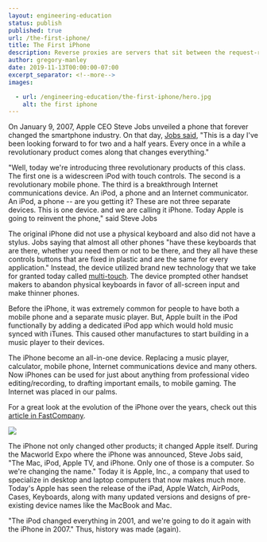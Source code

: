 ```yaml
---
layout: engineering-education
status: publish
published: true
url: /the-first-iphone/
title: The First iPhone
description: Reverse proxies are servers that sit between the request-response process that ensure website application requests are redirected to the proper backend server.
author: gregory-manley
date: 2019-11-13T00:00:00-07:00
excerpt_separator: <!--more-->
images:

  - url: /engineering-education/the-first-iphone/hero.jpg
    alt: the first iphone
---
```

On January 9, 2007, Apple CEO Steve Jobs unveiled a phone that forever changed the smartphone industry. On that day, [Jobs said](https://time.com/4628515/steve-jobs-iphone-launch-keynote-2007/), "This is a day I've been looking forward to for two and a half years. Every once in a while a revolutionary product comes along that changes everything."
<!--more-->

"Well, today we're introducing three revolutionary products of this class. The first one is a widescreen iPod with touch controls. The second is a revolutionary mobile phone. The third is a breakthrough Internet communications device. An iPod, a phone and an Internet communicator. An iPod, a phone -- are you getting it? These are not three separate devices. This is one device. and we are calling it iPhone. Today Apple is going to reinvent the phone," said Steve Jobs

The original iPhone did not use a physical keyboard and also did not have a stylus. Jobs saying that almost all other phones "have these keyboards that are there, whether you need them or not to be there, and they all have these controls buttons that are fixed in plastic and are the same for every application." Instead, the device utilized brand new technology that we take for granted today called [multi-touch](https://en.wikipedia.org/wiki/Multi-touch). The device prompted other handset makers to abandon physical keyboards in favor of all-screen input and make thinner phones.

Before the iPhone, it was extremely common for people to have both a mobile phone and a separate music player. But, Apple built in the iPod functionally by adding a dedicated iPod app which would hold music synced with iTunes. This caused other manufactures to start building in a music player to their devices.

The iPhone become an all-in-one device. Replacing a music player, calculator, mobile phone, Internet communications device and many others. Now iPhones can be used for just about anything from professional video editing/recording, to drafting important emails, to mobile gaming. The Internet was placed in our palms.

For a great look at the evolution of the iPhone over the years, check out this [article in FastCompany](https://www.fastcompany.com/3035506/the-evolution-of-the-iphones-design-visualized).

<a href="https://www.fastcompany.com/3035506/the-evolution-of-the-iphones-design-visualized"><img src="https://images.fastcompany.net/image/upload/w_596,c_limit,q_auto:best,f_auto/fc/3035506-inline-i-1-the-evolution-of-the-iphones-design-visualized.jpg"></a>

The iPhone not only changed other products; it changed Apple itself. During the Macworld Expo where the iPhone was announced, Steve Jobs said, "The Mac, iPod, Apple TV, and iPhone. Only one of those is a computer. So we're changing the name." Today it is Apple, Inc., a company that used to specialize in desktop and laptop computers that now makes much more. Today's Apple has seen the release of the iPad, Apple Watch, AirPods, Cases, Keyboards, along with many updated versions and designs of pre-existing device names like the MacBook and Mac.

"The iPod changed everything in 2001, and we're going to do it again with the iPhone in 2007." Thus, history was made (again).
